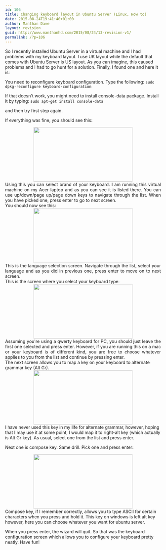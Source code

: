 ```yaml
---
id: 106
title: Changing keyboard layout in Ubuntu Server (Linux, How to)
date: 2015-08-24T19:41:40+01:00
author: Manthan Dave
layout: revision
guid: http://www.manthanhd.com/2015/08/24/13-revision-v1/
permalink: /?p=106
---
```

So I recently installed Ubuntu Server in a virtual machine and I had problems with my keyboard layout. I use UK layout while the default that comes with Ubuntu Server is US layout. As you can imagine, this caused problems and I had to go hunt for a solution. Finally, I found one and here it is:

You need to reconfigure keyboard configuration. Type the following:
<code>sudo dpkg-reconfigure keyboard-configuration</code>
<!--more-->
If that doesn't work, you might need to install console-data package. Install it by typing:
<code>sudo apt-get install console-data</code>

and then try first step again.

If everything was fine, you should see this:
<div style="clear: both; text-align: center;"><a style="margin-left: 1em; margin-right: 1em;" href="http://www.manthanhd.com/wp-content/uploads/2013/09/scr01.png"><img src="http://www.manthanhd.com/wp-content/uploads/2013/09/scr01-300x167.png" alt="" width="320" height="177" border="0" /></a></div>
<div style="clear: both; text-align: justify;">Using this you can select brand of your keyboard. I am running this virtual machine on my Acer laptop and as you can see it is listed there. You can use up/down/page up/page down keys to navigate through the list. When you have picked one, press enter to go to next screen.</div>
<div style="clear: both; text-align: justify;"></div>
<div style="clear: both; text-align: justify;">You should now see this:</div>
<div style="clear: both; text-align: center;"><a style="margin-left: 1em; margin-right: 1em;" href="http://www.manthanhd.com/wp-content/uploads/2013/09/scr02.png"><img src="http://www.manthanhd.com/wp-content/uploads/2013/09/scr02-300x167.png" alt="" width="320" height="178" border="0" /></a></div>
<div style="clear: both; text-align: justify;">This is the language selection screen. Navigate through the list, select your language and as you did in previous one, press enter to move on to next screen.</div>
<div style="clear: both; text-align: justify;"></div>
<div style="clear: both; text-align: justify;">This is the screen where you select your keyboard type:</div>
<div style="clear: both; text-align: center;"><a style="margin-left: 1em; margin-right: 1em;" href="http://www.manthanhd.com/wp-content/uploads/2013/09/scr03.png"><img src="http://www.manthanhd.com/wp-content/uploads/2013/09/scr03-300x167.png" alt="" width="320" height="177" border="0" /></a></div>
<div style="clear: both; text-align: justify;">Assuming you're using a qwerty keyboard for PC, you should just leave the first one selected and press enter. However, if you are running this on a mac or your keyboard is of different kind, you are free to choose whatever applies to you from the list and continue by pressing enter.</div>
The next screen allows you to map a key on your keyboard to alternate grammar key (Alt Gr).
<div style="clear: both; text-align: center;"><a style="margin-left: 1em; margin-right: 1em;" href="http://www.manthanhd.com/wp-content/uploads/2013/09/scr04.png"><img src="http://www.manthanhd.com/wp-content/uploads/2013/09/scr04-300x166.png" alt="" width="320" height="176" border="0" /></a></div>
I have never used this key in my life for alternate grammar, however, hoping that I may use it at some point, I would map it to right-alt key (which actually is Alt Gr key). As usual, select one from the list and press enter.

Next one is compose key. Same drill. Pick one and press enter:
<div style="clear: both; text-align: center;"><a style="margin-left: 1em; margin-right: 1em;" href="http://www.manthanhd.com/wp-content/uploads/2013/09/scr05.png"><img src="http://www.manthanhd.com/wp-content/uploads/2013/09/scr05-300x166.png" alt="" width="320" height="177" border="0" /></a></div>
Compose key, if I remember correctly, allows you to type ASCII for certain characters when you press and hold it. This key on windows is left alt key however, here you can choose whatever you want for ubuntu server.

When you press enter, the wizard will quit. So that was the keyboard configuration screen which allows you to configure your keyboard pretty neatly. Have fun!